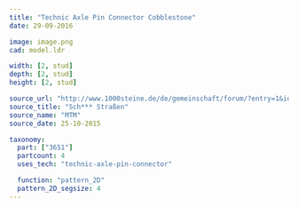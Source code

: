 ```yaml
---
title: "Technic Axle Pin Connector Cobblestone"
date: 29-09-2016

image: image.png
cad: model.ldr

width: [2, stud]
depth: [2, stud]
height: [2, stud]

source_url: "http://www.1000steine.de/de/gemeinschaft/forum/?entry=1&id=345875#id345875"
source_title: "Sch*** Straßen"
source_name: "MTM"
source_date: 25-10-2015

taxonomy:
  part: ["3651"]
  partcount: 4
  uses_tech: "technic-axle-pin-connector"

  function: "pattern_2D"
  pattern_2D_segsize: 4
---
```

